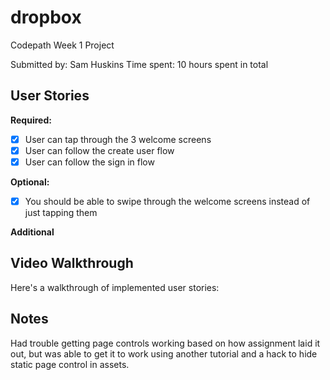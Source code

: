 # dropbox
Codepath Week 1 Project

Submitted by: Sam Huskins
Time spent: 10 hours spent in total

## User Stories
**Required:**
* [x] User can tap through the 3 welcome screens
* [x] User can follow the create user flow
* [x] User can follow the sign in flow

**Optional:**
* [x] You should be able to swipe through the welcome screens instead of just tapping them

**Additional** 


## Video Walkthrough 

Here's a walkthrough of implemented user stories:

## Notes

Had trouble getting page controls working based on how assignment laid it out, but was able to get it to work using another tutorial and a hack to hide static page control in assets.
